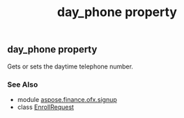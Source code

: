 ﻿---
title: day_phone property
second_title: Aspose.Finance for Python via .NET API References
description: 
type: docs
weight: 100
url: /python-net/aspose.finance.ofx.signup/enrollrequest/day_phone/
is_root: false
---

## day_phone property


Gets or sets the daytime telephone number.

### See Also
* module [aspose.finance.ofx.signup](../../)
* class [EnrollRequest](/finance/python-net/aspose.finance.ofx.signup/enrollrequest)
